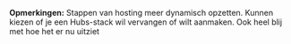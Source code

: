**Opmerkingen:**
Stappen van hosting meer dynamisch opzetten. Kunnen kiezen of je een Hubs-stack wil vervangen of wilt aanmaken.
Ook heel blij met hoe het er nu uitziet